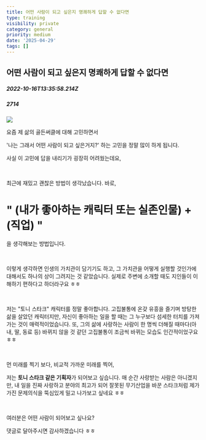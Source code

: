 ```yaml
---
title: 어떤 사람이 되고 싶은지 명쾌하게 답할 수 없다면
type: training
visibility: private
category: general
priority: medium
date: '2025-04-29'
tags: []
---
```

## 어떤 사람이 되고 싶은지 명쾌하게 답할 수 없다면
##### 2022-10-16T13:35:58.214Z
##### 2714

<p><img src="https://media.disquiet.io/images/makerlog/ad0e66c142a882d8fa4dc4c20f968c411d96c8b8c7338a6f67f2f856b1cbe156"></p><p>요즘 제 삶의 골든써클에 대해 고민하면서</p><p>'나는 그래서 어떤 사람이 되고 싶은거지?' 하는 고민을 정말 많이 하게 됩니다.</p><p>사실 이 고민에 답을 내리기가 굉장히 어려웠는데요,</p><p><br></p><p>최근에 재밌고 괜찮은 방법이 생각났습니다. 바로,</p><h1><strong>" (내가 좋아하는 캐릭터 또는 실존인물) + (직업) "</strong></h1><p>을 생각해보는 방법입니다.</p><p><br></p><p>이렇게 생각하면 인생의 가치관이 담기기도 하고, 그 가치관을 어떻게 실행할 것인가에 대해서도 하나의 상이 그려지는 것 같았습니다. 실제로 주변에 소개할 때도 지인들이 이해하기 편하다고 하더라구요 ㅎㅎ</p><p><br></p><p>저는 "토니 스타크" 캐릭터를 정말 좋아합니다. 고집불통에 온갖 유흥을 즐기며 방탕한 삶을 살았던 캐릭터지만, 자신이 좋아하는 일을 할 때는 그 누구보다 섬세한 터치를 가져가는 것이 매력적이었습니다. 또, 그의 삶에 사랑하는 사람이 한 명씩 더해질 때마다(아내, 딸, 동료 등) 바뀌지 않을 것 같던 고집불통이 조금씩 바뀌는 모습도 인간적이었구요 ㅎㅎ</p><p><br></p><p>먼 미래를 찍기 보다, 비교적 가까운 미래를 찍어,</p><p>저는 <strong>토니 스타크 같은 기획자</strong>가 되어보고 싶습니다. 매 순간 사랑받는 사람은 아니겠지만, 내 일을 진짜 사랑하고 분야의 최고가 되어 잘못된 무기산업을 바꾼 스타크처럼 제가 가진 문제의식을 뚝심있게 밀고 나가보고 싶네요 ㅎㅎ</p><p><br></p><p>여러분은 어떤 사람이 되어보고 싶나요?</p><p>댓글로 달아주시면 감사하겠습니다 ㅎㅎ</p>
